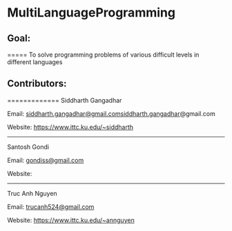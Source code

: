 MultiLanguageProgramming
========================

Goal: 
-----
=====
To solve programming problems of various difficult levels in different languages


Contributors: 
-------------
=============
Siddharth Gangadhar 

  Email: siddharth.gangadhar@gmail.comsiddharth.gangadhar@gmail.com

  Website: https://www.ittc.ku.edu/~siddharth

------

Santosh Gondi

  Email: gondiss@gmail.com

  Website:
  
------

Truc Anh Nguyen

  Email: trucanh524@gmail.com

  Website: https://www.ittc.ku.edu/~annguyen

